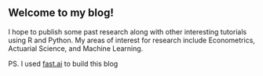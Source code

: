 ## Welcome to my blog!

 I hope to publish some past research along with other interesting tutorials using R and Python. My areas of interest for research include Econometrics, Actuarial Science, and Machine Learning. 


PS. I used [fast.ai](https://www.fast.ai) to build this blog 
